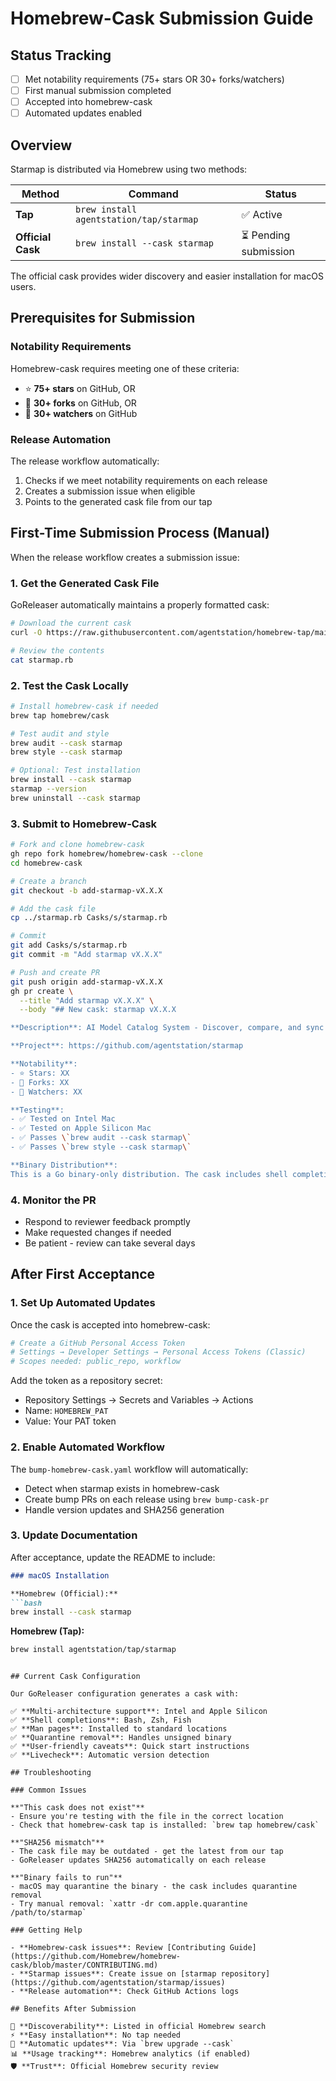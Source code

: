 # Homebrew-Cask Submission Guide

## Status Tracking

- [ ] Met notability requirements (75+ stars OR 30+ forks/watchers)
- [ ] First manual submission completed
- [ ] Accepted into homebrew-cask
- [ ] Automated updates enabled

## Overview

Starmap is distributed via Homebrew using two methods:

| Method | Command | Status |
|--------|---------|---------|
| **Tap** | `brew install agentstation/tap/starmap` | ✅ Active |
| **Official Cask** | `brew install --cask starmap` | ⏳ Pending submission |

The official cask provides wider discovery and easier installation for macOS users.

## Prerequisites for Submission

### Notability Requirements
Homebrew-cask requires meeting one of these criteria:
- ⭐ **75+ stars** on GitHub, OR
- 🍴 **30+ forks** on GitHub, OR  
- 👀 **30+ watchers** on GitHub

### Release Automation
The release workflow automatically:
1. Checks if we meet notability requirements on each release
2. Creates a submission issue when eligible
3. Points to the generated cask file from our tap

## First-Time Submission Process (Manual)

When the release workflow creates a submission issue:

### 1. Get the Generated Cask File
GoReleaser automatically maintains a properly formatted cask:
```bash
# Download the current cask
curl -O https://raw.githubusercontent.com/agentstation/homebrew-tap/main/Casks/starmap.rb

# Review the contents
cat starmap.rb
```

### 2. Test the Cask Locally
```bash
# Install homebrew-cask if needed
brew tap homebrew/cask

# Test audit and style
brew audit --cask starmap
brew style --cask starmap

# Optional: Test installation
brew install --cask starmap
starmap --version
brew uninstall --cask starmap
```

### 3. Submit to Homebrew-Cask
```bash
# Fork and clone homebrew-cask
gh repo fork homebrew/homebrew-cask --clone
cd homebrew-cask

# Create a branch
git checkout -b add-starmap-vX.X.X

# Add the cask file
cp ../starmap.rb Casks/s/starmap.rb

# Commit
git add Casks/s/starmap.rb
git commit -m "Add starmap vX.X.X"

# Push and create PR
git push origin add-starmap-vX.X.X
gh pr create \
  --title "Add starmap vX.X.X" \
  --body "## New cask: starmap vX.X.X

**Description**: AI Model Catalog System - Discover, compare, and sync AI models across providers

**Project**: https://github.com/agentstation/starmap

**Notability**: 
- ⭐ Stars: XX
- 🍴 Forks: XX
- 👀 Watchers: XX

**Testing**: 
- ✅ Tested on Intel Mac
- ✅ Tested on Apple Silicon Mac  
- ✅ Passes \`brew audit --cask starmap\`
- ✅ Passes \`brew style --cask starmap\`

**Binary Distribution**: 
This is a Go binary-only distribution. The cask includes shell completions and man pages."
```

### 4. Monitor the PR
- Respond to reviewer feedback promptly
- Make requested changes if needed
- Be patient - review can take several days

## After First Acceptance

### 1. Set Up Automated Updates
Once the cask is accepted into homebrew-cask:

```bash
# Create a GitHub Personal Access Token
# Settings → Developer Settings → Personal Access Tokens (Classic)
# Scopes needed: public_repo, workflow
```

Add the token as a repository secret:
- Repository Settings → Secrets and Variables → Actions
- Name: `HOMEBREW_PAT`
- Value: Your PAT token

### 2. Enable Automated Workflow
The `bump-homebrew-cask.yaml` workflow will automatically:
- Detect when starmap exists in homebrew-cask
- Create bump PRs on each release using `brew bump-cask-pr`
- Handle version updates and SHA256 generation

### 3. Update Documentation
After acceptance, update the README to include:
```markdown
### macOS Installation

**Homebrew (Official):**
```bash
brew install --cask starmap
```

**Homebrew (Tap):**
```bash  
brew install agentstation/tap/starmap
```
```

## Current Cask Configuration

Our GoReleaser configuration generates a cask with:

✅ **Multi-architecture support**: Intel and Apple Silicon  
✅ **Shell completions**: Bash, Zsh, Fish  
✅ **Man pages**: Installed to standard locations  
✅ **Quarantine removal**: Handles unsigned binary  
✅ **User-friendly caveats**: Quick start instructions  
✅ **Livecheck**: Automatic version detection  

## Troubleshooting

### Common Issues

**"This cask does not exist"**
- Ensure you're testing with the file in the correct location
- Check that homebrew-cask tap is installed: `brew tap homebrew/cask`

**"SHA256 mismatch"**
- The cask file may be outdated - get the latest from our tap
- GoReleaser updates SHA256 automatically on each release

**"Binary fails to run"** 
- macOS may quarantine the binary - the cask includes quarantine removal
- Try manual removal: `xattr -dr com.apple.quarantine /path/to/starmap`

### Getting Help

- **Homebrew-cask issues**: Review [Contributing Guide](https://github.com/Homebrew/homebrew-cask/blob/master/CONTRIBUTING.md)
- **Starmap issues**: Create issue on [starmap repository](https://github.com/agentstation/starmap/issues)
- **Release automation**: Check GitHub Actions logs

## Benefits After Submission

🌟 **Discoverability**: Listed in official Homebrew search  
⚡ **Easy installation**: No tap needed  
🔄 **Automatic updates**: Via `brew upgrade --cask`  
📊 **Usage tracking**: Homebrew analytics (if enabled)  
🛡️ **Trust**: Official Homebrew security review  